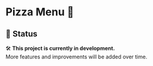 # Pizza Menu 🍔

## 🚧 Status
🛠 **This project is currently in development.**  
More features and improvements will be added over time.